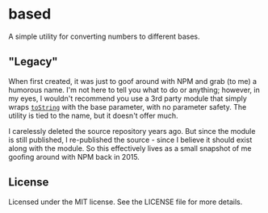 # based

A simple utility for converting numbers to different bases.

## "Legacy"

When first created, it was just to goof around with NPM and grab (to me) a
humorous name. 
I'm not here to tell you what to do or anything; however, in my eyes, I
wouldn't recommend you use a 3rd party module that simply wraps
[`toString`](https://developer.mozilla.org/en-US/docs/Web/JavaScript/Reference/Global_Objects/Object/toString)
with the base parameter, with no parameter safety.
The utility is tied to the name, but it doesn't offer much.

I carelessly deleted the source repository years ago. But since the module is
still published, I re-published the source - since I believe it should exist
along with the module. So this effectively lives as a small snapshot of me
goofing around with NPM back in 2015.

## License

Licensed under the MIT license. See the LICENSE file for more details.
